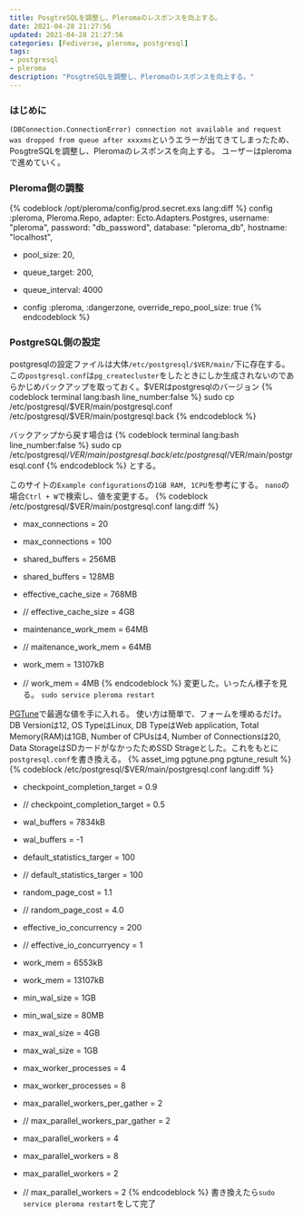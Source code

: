 ```yaml
---
title: PosgtreSQLを調整し、Pleromaのレスポンスを向上する。
date: 2021-04-28 21:27:56
updated: 2021-04-28 21:27:56
categories: [Fediverse, pleroma, postgresql]
tags:
- postgresql
- pleroma
description: "PosgtreSQLを調整し、Pleromaのレスポンスを向上する。"
---
```

### はじめに
`(DBConnection.ConnectionError) connection not available and request was dropped from queue after xxxxms`というエラーが出てきてしまったため、PosgtreSQLを調整し、Pleromaのレスポンスを向上する。
ユーザーはpleromaで進めていく。

<!-- toc -->
<!-- more -->
### Pleroma側の調整
{% codeblock /opt/pleroma/config/prod.secret.exs lang:diff %}
config :pleroma, Pleroma.Repo,
  adapter: Ecto.Adapters.Postgres,
  username: "pleroma",
  password: "db_password",
  database: "pleroma_db",
  hostname: "localhost",
+  pool_size: 20,
+  queue_target: 200,
+  queue_interval: 4000

+ config :pleroma, :dangerzone, override_repo_pool_size: true
{% endcodeblock %}

### PostgreSQL側の設定
postgresqlの設定ファイルは大体`/etc/postgresql/$VER/main/`下に存在する。
この`postgresql.conf`は`pg_createcluster`をしたときにしか生成されないのであらかじめバックアップを取っておく。$VERはpostgresqlのバージョン
{% codeblock terminal lang:bash line_number:false %}
sudo cp /etc/postgresql/$VER/main/postgresql.conf /etc/postgresql/$VER/main/postgresql.back
{% endcodeblock %}

バックアップから戻す場合は
{% codeblock terminal lang:bash line_number:false %}
sudo cp /etc/postgresql/$VER/main/postgresql.back /etc/postgresql/$VER/main/postgresql.conf
{% endcodeblock %}
とする。

このサイトの`Example configurations`の`1GB RAM, 1CPU`を参考にする。
`nano`の場合`Ctrl + W`で検索し、値を変更する。
{% codeblock /etc/postgresql/$VER/main/postgresql.conf lang:diff %}
+ max_connections = 20
- max_connections = 100
+ shared_buffers = 256MB
- shared_buffers = 128MB
+ effective_cache_size = 768MB
- // effective_cache_size = 4GB
+ maintenance_work_mem = 64MB
- // maitenance_work_mem = 64MB
+ work_mem = 13107kB
- // work_mem = 4MB
{% endcodeblock %}
変更した。いったん様子を見る。
`sudo service pleroma restart`

[PGTune](https://pgtune.leopard.in.ua/)で最適な値を手に入れる。
使い方は簡単で、フォームを埋めるだけ。
DB Versionは12, OS TypeはLinux, DB TypeはWeb application, Total Memory(RAM)は1GB, Number of CPUsは4, Number of Connectionsは20, Data StorageはSDカードがなかったためSSD Strageとした。これをもとに`postgresql.conf`を書き換える。
{% asset_img pgtune.png pgtune_result %}
{% codeblock /etc/postgresql/$VER/main/postgresql.conf lang:diff %}
+ checkpoint_completion_target = 0.9
- // checkpoint_completion_target = 0.5
+ wal_buffers = 7834kB
- wal_buffers = -1
+ default_statistics_targer = 100
- // default_statistics_targer = 100
+ random_page_cost = 1.1
- // random_page_cost = 4.0
+ effective_io_concurrency = 200
- // effective_io_concurryency = 1
+ work_mem = 6553kB
- work_mem = 13107kB
+ min_wal_size = 1GB
- min_wal_size = 80MB
+ max_wal_size = 4GB
- max_wal_size = 1GB
+ max_worker_processes = 4
- max_worker_processes = 8
+ max_parallel_workers_per_gather = 2
- // max_parallel_workers_par_gather = 2
+ max_parallel_workers = 4
- max_parallel_workers = 8
+ max_parallel_workers = 2
- // max_parallel_workers = 2
{% endcodeblock %}
書き換えたら`sudo service pleroma restart`をして完了

